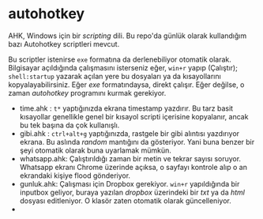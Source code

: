 # autohotkey

AHK, Windows için bir *scripting* dili. Bu repo'da günlük olarak kullandığım bazı Autohotkey scriptleri mevcut. 

Bu scriptler istenirse `exe` formatına da derlenebiliyor otomatik olarak. Bilgisayar açıldığında çalışmasını isterseniz eğer, `win+r` yapıp (Çalıştır); `shell:startup` yazarak açılan yere bu dosyaları ya da kısayollarını kopyalayabilirsiniz.
Eğer *exe* formatındaysa, direkt çalışır. Eğer değilse, o zaman *autohotkey* programını kurmak gerekiyor.

* time.ahk : `t*` yaptığınızda ekrana timestamp yazdırır. Bu tarz basit kısayollar genellikle genel bir kısayol scripti içerisine kopyalanır, ancak bu tek başına da çok kullanışlı.
* gibi.ahk : `ctrl+alt+g` yaptığınızda, rastgele bir gibi alıntısı yazdırıyor ekrana. Bu aslında *random* mantığını da gösteriyor. Yani buna benzer bir şeyi otomatik olarak buna uyarlamak mümkün.
* whatsapp.ahk: Çalıştırıldığı zaman bir metin ve tekrar sayısı soruyor. Whatsapp ekranı Chrome üzerinde açıksa, o sayfayı kontrole alıp o an ekrandaki kişiye flood gönderiyor.
* gunluk.ahk: Çalışması için Dropbox gerekiyor. `win+r` yapıldığında bir inputbox geliyor, buraya yazılan *dropbox* üzerindeki bir *txt* ya da *html* dosyası editleniyor. O klasör zaten otomatik olarak güncelleniyor.
* 

